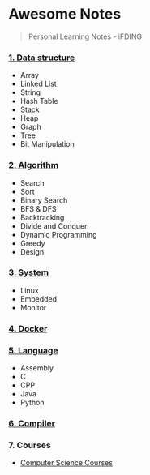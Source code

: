 # Awesome Notes

>Personal Learning Notes - iFDING

### [1. Data structure](./data-structure/README.md)

* Array
* Linked List
* String
* Hash Table
* Stack
* Heap
* Graph
* Tree
* Bit Manipulation

### [2. Algorithm](./algorithm/README.md)

* Search
* Sort
* Binary Search
* BFS & DFS
* Backtracking
* Divide and Conquer
* Dynamic Programming
* Greedy
* Design

### [3. System](./system/README.md)

* Linux
* Embedded
* Monitor

### [4. Docker](./docker/README.md)

### [5. Language](./language/README.md)

* Assembly
* C
* CPP
* Java
* Python

### [6. Compiler](./compiler/README.md)

### 7. Courses

* [Computer Science Courses](computer-science-courses.md)

